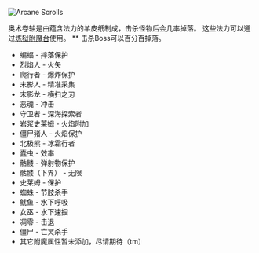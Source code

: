 ![Arcane Scrolls](item:betterwithmods:arcane_scroll)

奥术卷轴是由蕴含法力的羊皮纸制成，击杀怪物后会几率掉落。
这些法力可以通过[炼狱附魔台](../blocks/infernal_enchanter.md)使用。
** 击杀Boss可以百分百掉落。
* 蝙蝠 - 摔落保护
* 烈焰人 - 火矢
* 爬行者 - 爆炸保护
* 末影人 - 精准采集
* 末影龙 - 横扫之刃
* 恶魂 - 冲击
* 守卫者 - 深海探索者
* 岩浆史莱姆  - 火焰附加
* 僵尸猪人 - 火焰保护
* 北极熊 - 冰霜行者
* 蠹虫 - 效率
* 骷髅 - 弹射物保护
* 骷髅（下界） - 无限
* 史莱姆 - 保护
* 蜘蛛 - 节肢杀手
* 鱿鱼 - 水下呼吸
* 女巫 - 水下速掘
* 凋零 - 击退
* 僵尸 - 亡灵杀手
* 其它附魔属性暂未添加，尽请期待（tm）
